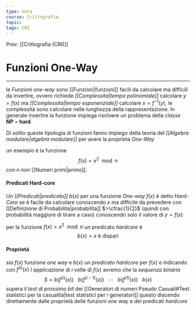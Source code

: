 ```yaml
---
type: nota
course: Crittografia
topic: 
tags: CRI
---
```


Prev: [[Crittografia (CRI)]]

# Funzioni One-Way
---
le _Funzioni one-way_ sono [[Funzioni|funzioni]] facili da calcolare ma difficili da invertire, ovvero richiede _[[Complessita|tempo polinomiale]]_ calcolare $y =f(x)$ ma _[[Complessita|tempo esponenziale]]_ calcolare $x=f^{-1}(y)$, le complessità sono calcolare nelle lunghezza della rappresentazione. 
In generale invertire la funzione impiega risolvere un problema della _classe_ $\mathbf{NP-hard}$


Di solito queste tipologia di funzioni fanno impiego della teoria del _[[Algebra modulare|algebra modulare]]_ per avere la proprieta _One-Way_

un esempio è la funzione 
$$f(x)=x^{2}\mod n$$
con $n$ non [[Numeri primi|primo]].

#### Predicati Hard-core
Un _[[Predicati|predicato]]_ $b(x)$  per una funzione _One-way_ $f(x)$
è detto _Hard-Core_ se è facile da calcolare conoscendo $x$ ma difficile da prevedere con [[Definizione di Probabilita|probabilita]] $>\cfrac{1}{2}$ (quindi con probabilità maggiore di tirare a caso) conoscendo solo il valore di $y=f(x)$

per la funzione $f(x)=x^{2}\mod n$ un predicato _hardcore_ è
$$b(x)= x \text{ è dispari}$$

#### Proprietà
_sia_ $f(x)$ funzione _one way_ e $b(x)$ un _predicato hardcore_ per $f(x)$ e indicando con $f^{(i)}(x)$ l _applicazione_ di $i$  volte di $f(x)$ avremo che la _sequenza binaria_
$$S = b(f^{(i)}(x)) \ \ \ b(f^{(i-1)}(x)) \ \ \ \cdots \ \ \ b(f^{(1)}(x))  \ \ \ b(x) $$
supera il _test di prossimo bit_ dei [[Generatori di numeri Pseudo Casuali#Test statistici per la casualità|test statistici per i generatori]]
questo discendo direttamente dalle proprietà delle funzioni _one way_ e dei predicati _hardcore_  

